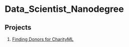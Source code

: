# Data_Scientist_Nanodegree

## Projects
1. [Finding Donors for CharityML](https://github.com/ahmedhasandrlnd/Finding_Donors_for_CharityML)